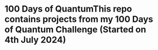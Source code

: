 <h1>100 Days of Quantum</h1?
<h3>This repo contains projects from my 100 Days of Quantum Challenge (Started on 4th July 2024)</h2>
